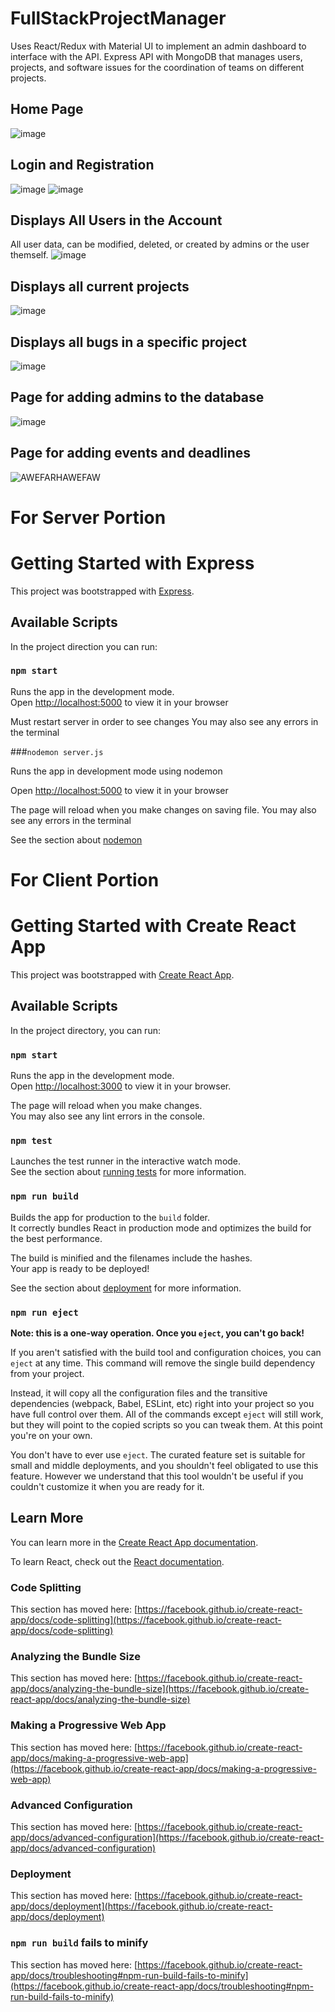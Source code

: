 # FullStackProjectManager

Uses React/Redux with Material UI to implement an admin dashboard to interface with the API.
Express API with MongoDB that manages users, projects, and software issues for the coordination of teams on different projects. 

## Home Page
![image](https://user-images.githubusercontent.com/75647839/218280509-0db111db-7ccf-475f-9d18-8b4b9f4cd1e5.png)

## Login and Registration
![image](https://user-images.githubusercontent.com/75647839/218280625-3383f4e7-272a-45d8-b886-94db74910e4b.png)
![image](https://user-images.githubusercontent.com/75647839/218432015-9517ed50-c630-4cb7-9351-2d550294d446.png)

## Displays All Users in the Account
All user data, can be modified, deleted, or created by admins or the user themself.
![image](https://user-images.githubusercontent.com/75647839/218280690-e85fd72c-2fc5-4e64-94a0-a71e3eb08d1d.png)

## Displays all current projects
![image](https://user-images.githubusercontent.com/75647839/218280762-3b2e902b-f859-4b6b-ac80-dcca8f29c161.png)

## Displays all bugs in a specific project
![image](https://user-images.githubusercontent.com/75647839/218280981-cba4f118-e72b-4d26-ac9b-edab3160c25d.png)

## Page for adding admins to the database
![image](https://user-images.githubusercontent.com/75647839/218432896-1cc31cbf-fb92-4187-a150-f23c522fecd1.png)

## Page for adding events and deadlines
![AWEFARHAWEFAW](https://user-images.githubusercontent.com/75647839/227754029-05003b5b-fc03-4f5b-ae1f-b92913047a12.PNG)

# For Server Portion

# Getting Started with Express

This project was bootstrapped with [Express](https://github.com/expressjs/express).

## Available Scripts

In the project direction you can run:

### `npm start`

Runs the app in the development mode.\
Open [http://localhost:5000](http://localhost:5000) to view it in your browser

Must restart server in order to see changes
You may also see any errors in the terminal

###`nodemon server.js`

Runs the app in development mode using nodemon

Open [http://localhost:5000](http://localhost:5000) to view it in your browser

The page will reload when you make changes on saving file.
You may also see any errors in the terminal

See the section about [nodemon](https://github.com/remy/nodemon)


# For Client Portion 

# Getting Started with Create React App

This project was bootstrapped with [Create React App](https://github.com/facebook/create-react-app).

## Available Scripts

In the project directory, you can run:

### `npm start`

Runs the app in the development mode.\
Open [http://localhost:3000](http://localhost:3000) to view it in your browser.

The page will reload when you make changes.\
You may also see any lint errors in the console.

### `npm test`

Launches the test runner in the interactive watch mode.\
See the section about [running tests](https://facebook.github.io/create-react-app/docs/running-tests) for more information.

### `npm run build`

Builds the app for production to the `build` folder.\
It correctly bundles React in production mode and optimizes the build for the best performance.

The build is minified and the filenames include the hashes.\
Your app is ready to be deployed!

See the section about [deployment](https://facebook.github.io/create-react-app/docs/deployment) for more information.

### `npm run eject`

**Note: this is a one-way operation. Once you `eject`, you can't go back!**

If you aren't satisfied with the build tool and configuration choices, you can `eject` at any time. This command will remove the single build dependency from your project.

Instead, it will copy all the configuration files and the transitive dependencies (webpack, Babel, ESLint, etc) right into your project so you have full control over them. All of the commands except `eject` will still work, but they will point to the copied scripts so you can tweak them. At this point you're on your own.

You don't have to ever use `eject`. The curated feature set is suitable for small and middle deployments, and you shouldn't feel obligated to use this feature. However we understand that this tool wouldn't be useful if you couldn't customize it when you are ready for it.

## Learn More

You can learn more in the [Create React App documentation](https://facebook.github.io/create-react-app/docs/getting-started).

To learn React, check out the [React documentation](https://reactjs.org/).

### Code Splitting

This section has moved here: [https://facebook.github.io/create-react-app/docs/code-splitting](https://facebook.github.io/create-react-app/docs/code-splitting)

### Analyzing the Bundle Size

This section has moved here: [https://facebook.github.io/create-react-app/docs/analyzing-the-bundle-size](https://facebook.github.io/create-react-app/docs/analyzing-the-bundle-size)

### Making a Progressive Web App

This section has moved here: [https://facebook.github.io/create-react-app/docs/making-a-progressive-web-app](https://facebook.github.io/create-react-app/docs/making-a-progressive-web-app)

### Advanced Configuration

This section has moved here: [https://facebook.github.io/create-react-app/docs/advanced-configuration](https://facebook.github.io/create-react-app/docs/advanced-configuration)

### Deployment

This section has moved here: [https://facebook.github.io/create-react-app/docs/deployment](https://facebook.github.io/create-react-app/docs/deployment)

### `npm run build` fails to minify

This section has moved here: [https://facebook.github.io/create-react-app/docs/troubleshooting#npm-run-build-fails-to-minify](https://facebook.github.io/create-react-app/docs/troubleshooting#npm-run-build-fails-to-minify)
